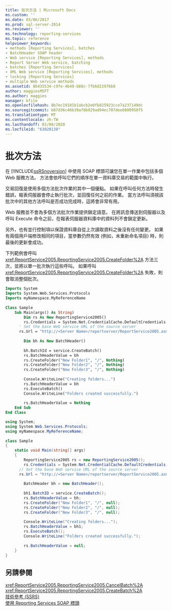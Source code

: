 ```yaml
---
title: 批次方法 | Microsoft Docs
ms.custom: ''
ms.date: 03/06/2017
ms.prod: sql-server-2014
ms.reviewer: ''
ms.technology: reporting-services
ms.topic: reference
helpviewer_keywords:
- methods [Reporting Services], batches
- BatchHeader SOAP header
- Web service [Reporting Services], methods
- Report Server Web service, batching
- batches [Reporting Services]
- XML Web service [Reporting Services], methods
- locking [Reporting Services]
- multiple Web service methods
ms.assetid: 86435534-c9fe-4b49-b88c-7fb6d21976b0
author: maggiesMSFT
ms.author: maggies
manager: kfile
ms.openlocfilehash: 8b7ec19101b1abcb2e0fb825923cce7a237149dc
ms.sourcegitcommit: b87d36c46b39af8b929ad94ec707dee8800950f5
ms.translationtype: MT
ms.contentlocale: zh-TW
ms.lasthandoff: 02/08/2020
ms.locfileid: "63020138"
---
```

# <a name="batching-methods"></a>批次方法
  在 [!INCLUDE[ssRSnoversion](../../includes/ssrsnoversion-md.md)] 中使用 SOAP 標頭可讓您在單一作業中包括多個 Web 服務方法。 方法會依呼叫它們的順序在單一資料庫交易的範圍中執行。  
  
 交易回復是使用多個方法批次作業的其中一個優點。 如果在呼叫任何方法時發生錯誤，報表伺服器會停止執行批次，並回復任何之前的作業。 當方法呼叫須視該批次中的其他方法呼叫是否成功完成時，這將會非常有用。  
  
 Web 服務並不會為多個方法批次作業提供鎖定語意。 在將訊息傳送到伺服器以及呼叫 Execute 命令之前，在報表伺服器資料庫中的資料列不會鎖定更新。  
  
 另外，也有並行控制項以保證資料庫自從上次讀取資料之後沒有任何變更。 如果有兩個用戶端修改相同的項目，當參數仍然有效 (例如，未重新命名項目) 時，則最後的更新會成功。  
  
 下列範例會呼叫 <xref:ReportService2005.ReportingService2005.CreateFolder%2A> 方法三次，並將以單一批次執行這些呼叫。 如果呼叫 <xref:ReportService2005.ReportingService2005.CreateFolder%2A> 失敗，則會取消整個批次。  
  
```vb  
Imports System  
Imports System.Web.Services.Protocols  
Imports myNamespace.MyReferenceName  
  
Class Sample  
    Sub Main(args() As String)  
        Dim rs As New ReportingService2005()  
        rs.Credentials = System.Net.CredentialCache.DefaultCredentials  
      ' Set the base Web service URL of the source server  
      rs.Url = "http://<Server Name>/reportserver/ReportService2005.asmx"  
  
        Dim bh As New BatchHeader()  
  
        bh.BatchId = service.CreateBatch()  
        rs.BatchHeaderValue = bh  
        rs.CreateFolder("New Folder1", "/", Nothing)  
        rs.CreateFolder("New Folder2", "/", Nothing)  
        rs.CreateFolder("New Folder3", "/", Nothing)  
  
        Console.WriteLine("Creating folders...")  
        rs.BatchHeaderValue = bh  
        rs.ExecuteBatch()  
        Console.WriteLine("Folders created successfully.")  
  
        rs.BatchHeaderValue = Nothing  
    End Sub  
End Class  
```  
  
```csharp  
using System;  
using System.Web.Services.Protocols;   
using myNamespace.MyReferenceName;  
  
class Sample  
{  
    static void Main(string[] args)  
    {  
        ReportingService2005 rs = new ReportingService2005();  
        rs.Credentials = System.Net.CredentialCache.DefaultCredentials;  
      // Set the base Web service URL of the source server  
      rs.Url = "http://<Server Name>/reportserver/ReportService2005.asmx"  
  
        BatchHeader bh = new BatchHeader();  
  
        bh1.BatchID = service.CreateBatch();  
        rs.BatchHeaderValue = bh;  
        rs.CreateFolder("New Folder1", "/", null);  
        rs.CreateFolder("New Folder2", "/", null);  
        rs.CreateFolder("New Folder3", "/", null);  
  
        Console.WriteLine("Creating folders...");  
        rs.BatchHeaderValue = bh1;  
        rs.ExecuteBatch();  
        Console.WriteLine("Folders created successfully.");  
  
        rs.BatchHeaderValue = null;  
    }  
}  
```  
  
## <a name="see-also"></a>另請參閱  
 <xref:ReportService2005.ReportingService2005.CancelBatch%2A>   
 <xref:ReportService2005.ReportingService2005.CreateBatch%2A>   
 [技術參考 &#40;SSRS&#41;](../technical-reference-ssrs.md)   
 [使用 Reporting Services SOAP 標頭](using-reporting-services-soap-headers.md)  
  
  
